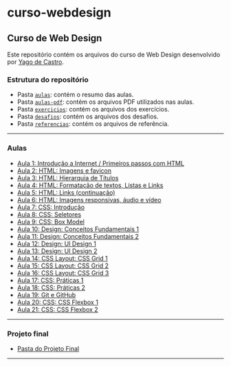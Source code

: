 # curso-webdesign

## Curso de Web Design

Este repositório contém os arquivos do curso de Web Design desenvolvido por 
[Yago de Castro](https://github.com/yagodecastro/).

### Estrutura do repositório

- Pasta [`aulas`](./aulas): contém o resumo das aulas.
- Pasta [`aulas-pdf`](./referencias/curso-html-css-gustavo-guanabara/aulas-pdf/): contém os arquivos PDF utilizados nas aulas.
- Pasta [`exercicios`](./exercicios): contém os arquivos dos exercícios.
- Pasta [`desafios`](./desafios): contém os arquivos dos desafios.
- Pasta [`referencias`](./referencias): contém os arquivos de referência.

---

### Aulas

- [Aula 1: Introdução a Internet / Primeiros passos com HTML](./aulas/aula-001.md)
- [Aula 2: HTML: Imagens e favicon](./aulas/aula-002.md)
- [Aula 3: HTML: Hierarquia de Títulos](./aulas/aula-003.md)
- [Aula 4: HTML: Formatação de textos, Listas e Links](./aulas/aula-004.md)
- [Aula 5: HTML: Links (continuação)](./aulas/aula-005.md)
- [Aula 6: HTML: Imagens responsivas, áudio e vídeo](./aulas/aula-006.md)
- [Aula 7: CSS: Introdução](./aulas/aula-007.md)
- [Aula 8: CSS: Seletores](./aulas/aula-008.md)
- [Aula 9: CSS: Box Model](./aulas/aula-009.md)
- [Aula 10: Design: Conceitos Fundamentais 1](./aulas/aula-010.md)
- [Aula 11: Design: Conceitos Fundamentais 2](./aulas/aula-011.md)
- [Aula 12: Design: UI Design 1](./aulas/aula-012.md)
- [Aula 13: Design: UI Design 2](./aulas/aula-013.md)
- [Aula 14: CSS Layout: CSS Grid 1](./aulas/aula-014.md)
- [Aula 15: CSS Layout: CSS Grid 2](./aulas/aula-015.md)
- [Aula 16: CSS Layout: CSS Grid 3](./aulas/aula-016.md)
- [Aula 17: CSS: Práticas 1](./aulas/aula-017.md)
- [Aula 18: CSS: Práticas 2](./aulas/aula-018.md)
- [Aula 19: Git e GitHub](./aulas/aula-019.md)
- [Aula 20: CSS: CSS Flexbox 1](./aulas/aula-020.md)
- [Aula 21: CSS: CSS Flexbox 2](./aulas/aula-021.md)

---

### Projeto final

- [Pasta do Projeto Final](./projeto-final/)

---